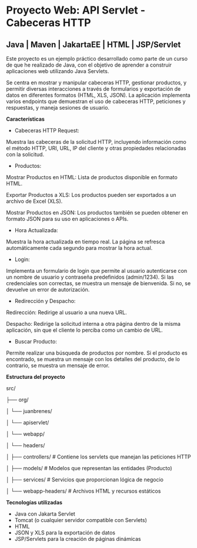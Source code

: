 # Proyecto Web: API Servlet - Cabeceras HTTP
## Java | Maven | JakartaEE | HTML | JSP/Servlet

<p>Este proyecto es un ejemplo práctico desarrollado como parte de un curso de que he realizado de Java, con el objetivo de aprender a construir aplicaciones web utilizando Java Servlets.</p>
<p>Se centra en mostrar y manipular cabeceras HTTP, gestionar productos, y permitir diversas interacciones a través de formularios y exportación de datos en diferentes formatos (HTML, XLS, JSON). La aplicación implementa varios endpoints que demuestran el uso de cabeceras HTTP, peticiones y respuestas, y maneja sesiones de usuario.</p>

**Características**

- Cabeceras HTTP Request:
  
Muestra las cabeceras de la solicitud HTTP, incluyendo información como el método HTTP, URI, URL, IP del cliente y otras propiedades relacionadas con la solicitud.

- Productos:
  
Mostrar Productos en HTML: Lista de productos disponible en formato HTML.

Exportar Productos a XLS: Los productos pueden ser exportados a un archivo de Excel (XLS).

Mostrar Productos en JSON: Los productos también se pueden obtener en formato JSON para su uso en aplicaciones o APIs.

- Hora Actualizada:
  
Muestra la hora actualizada en tiempo real. La página se refresca automáticamente cada segundo para mostrar la hora actual.

- Login:
  
Implementa un formulario de login que permite al usuario autenticarse con un nombre de usuario y contraseña predefinidos (admin/1234). Si las credenciales son correctas, se muestra un mensaje de bienvenida. Si no, se devuelve un error de autorización.
- Redirección y Despacho:
  
Redirección: Redirige al usuario a una nueva URL.

Despacho: Redirige la solicitud interna a otra página dentro de la misma aplicación, sin que el cliente lo perciba como un cambio de URL.

- Buscar Producto:
  
Permite realizar una búsqueda de productos por nombre. Si el producto es encontrado, se muestra un mensaje con los detalles del producto, de lo contrario, se muestra un mensaje de error.

**Estructura del proyecto**

src/

 ├── org/
 
 │    └── juanbrenes/
 
 │         └── apiservlet/
 
 │             └── webapp/
 
 │                 └── headers/
 
 │                     ├── controllers/      # Contiene los servlets que manejan las peticiones HTTP
 
 │                     ├── models/            # Modelos que representan las entidades (Producto)
 
 │                     ├── services/          # Servicios que proporcionan lógica de negocio
 
 │                     └── webapp-headers/    # Archivos HTML y recursos estáticos

 **Tecnologías utilizadas**

- Java con Jakarta Servlet
- Tomcat (o cualquier servidor compatible con Servlets)
- HTML
- JSON y XLS para la exportación de datos
- JSP/Servlets para la creación de páginas dinámicas
